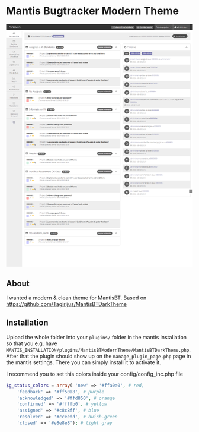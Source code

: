 # Mantis Bugtracker Modern Theme

![MantisBTModernTheme Screenshot](files/MantisBTModernTheme_Screenshot_2.png)

## About

I wanted a modern & clean theme for MantisBT. 
Based on https://github.com/Tagirijus/MantisBTDarkTheme

## Installation

Upload the whole folder into your `plugins/` folder in the mantis installation so that you e.g. have `MANTIS_INSTALLATION/plugins/MantisBTModernTheme/MantisBTDarkTheme.php`. After that the plugin should show up on the `manage_plugin_page.php` page in the mantis settings. There you can simply install it to activate it.

I recommend you to set this colors inside your config/config_inc.php file

```php
$g_status_colors = array( 'new' => '#ffa0a0', # red,
    'feedback' => '#ff50a8', # purple
    'acknowledged' => '#ffd850', # orange
    'confirmed' => '#ffffb0', # yellow
    'assigned' => '#c8c8ff', # blue
    'resolved' => '#cceedd', # buish-green
    'closed' => '#e8e8e8'); # light gray
```